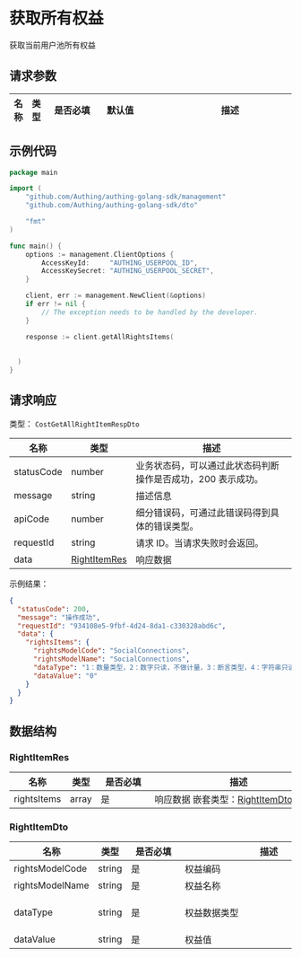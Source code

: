 # 获取所有权益

<!--
  警告⚠️：
  不要直接修改该文档，
  https://github.com/Authing/authing-docs-factory
  使用该项目进行生成
-->

<LastUpdated />

获取当前用户池所有权益

## 请求参数

| 名称 | 类型 | <div style="width:80px">是否必填</div> | <div style="width:60px">默认值</div> | <div style="width:300px">描述</div> | <div style="width:200px">示例值</div> |
| ---- | ---- | ---- | ---- | ---- | ---- |


## 示例代码
```go
package main

import (
    "github.com/Authing/authing-golang-sdk/management"
    "github.com/Authing/authing-golang-sdk/dto"

    "fmt"
)

func main() {
    options := management.ClientOptions {
        AccessKeyId:     "AUTHING_USERPOOL_ID",
        AccessKeySecret: "AUTHING_USERPOOL_SECRET",
    }

    client, err := management.NewClient(&options)
    if err != nil {
        // The exception needs to be handled by the developer.
    }

    response := client.getAllRightsItems(
    
    
  )
}
```


## 请求响应

类型： `CostGetAllRightItemRespDto`

| 名称 | 类型 | 描述 |
| ---- | ---- | ---- |
| statusCode | number | 业务状态码，可以通过此状态码判断操作是否成功，200 表示成功。 |
| message | string | 描述信息 |
| apiCode | number | 细分错误码，可通过此错误码得到具体的错误类型。 |
| requestId | string | 请求 ID。当请求失败时会返回。 |
| data | <a href="#RightItemRes">RightItemRes</a> | 响应数据 |



示例结果：

```json
{
  "statusCode": 200,
  "message": "操作成功",
  "requestId": "934108e5-9fbf-4d24-8da1-c330328abd6c",
  "data": {
    "rightsItems": {
      "rightsModelCode": "SocialConnections",
      "rightsModelName": "SocialConnections",
      "dataType": "1：数量类型，2：数字只读，不做计量，3：断言类型，4：字符串只读",
      "dataValue": "0"
    }
  }
}
```

## 数据结构


### <a id="RightItemRes"></a> RightItemRes

| 名称 | 类型 | <div style="width:80px">是否必填</div> | <div style="width:300px">描述</div> | <div style="width:200px">示例值</div> |
| ---- |  ---- | ---- | ---- | ---- |
| rightsItems | array | 是 | 响应数据 嵌套类型：<a href="#RightItemDto">RightItemDto</a>。  |  |


### <a id="RightItemDto"></a> RightItemDto

| 名称 | 类型 | <div style="width:80px">是否必填</div> | <div style="width:300px">描述</div> | <div style="width:200px">示例值</div> |
| ---- |  ---- | ---- | ---- | ---- |
| rightsModelCode | string | 是 | 权益编码   |  `SocialConnections` |
| rightsModelName | string | 是 | 权益名称   |  `SocialConnections` |
| dataType | string | 是 | 权益数据类型   |  `1：数量类型，2：数字只读，不做计量，3：断言类型，4：字符串只读` |
| dataValue | string | 是 | 权益值   |  `0` |


